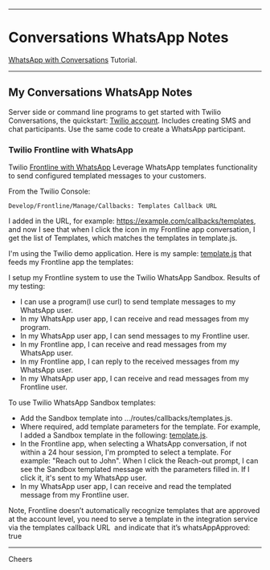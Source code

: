 ----------------------------------------------------------------------------------
# Conversations WhatsApp Notes

[WhatsApp with Conversations](https://www.twilio.com/docs/conversations/use-twilio-sandbox-for-whatsapp)
Tutorial.

----------------------------------------------------------------------------------
## My Conversations WhatsApp Notes


Server side or command line programs to get started with Twilio Conversations, the quickstart:
[Twilio account](https://www.twilio.com/docs/conversations/quickstart).
Includes creating SMS and chat participants.
Use the same code to create a WhatsApp participant.

### Twilio Frontline with WhatsApp

Twilio [Frontline with WhatsApp](https://www.twilio.com/docs/frontline)
Leverage WhatsApp templates functionality to send configured templated messages to your customers.

From the Twilio Console:
````
Develop/Frontline/Manage/Callbacks: Templates Callback URL
````
I added in the URL, for example: https://example.com/callbacks/templates,
and now I see that when I click the icon in my Frontline app conversation, 
I get the list of Templates, which matches the templates in template.js.

I'm using the Twilio demo application. Here is my sample:
[template.js](https://github.com/twilio/frontline-demo-service/blob/main/src/routes/callbacks/templates.js)
that feeds my Frontline app the templates:

I setup my Frontline system to use the Twilio WhatsApp Sandbox.
Results of my testing:
+ I can use a program(I use curl) to send template messages to my WhatsApp user.
+ In my WhatsApp user app, I can receive and read messages from my program.
+ In my WhatsApp user app, I can send messages to my Frontline user.
+ In my Frontline app, I can receive and read messages from my WhatsApp user.
+ In my Frontline app, I can reply to the received messages from my WhatsApp user.
+ In my WhatsApp user app, I can receive and read messages from my Frontline user.

To use Twilio WhatsApp Sandbox templates:
+ Add the Sandbox template into .../routes/callbacks/templates.js.
+ Where required, add template parameters for the template. For example, I added a Sandbox template in the following:
[template.js](https://github.com/twilio/frontline-demo-service/blob/main/src/routes/callbacks/templates.js).
+ In the Frontline app, when selecting a WhatsApp conversation, if not within a 24 hour session, I'm prompted to select a template. For example: "Reach out to John". When I click the Reach-out prompt, I can see the Sandbox templated message with the parameters filled in. If I click it, it's sent to my WhatsApp user.
+ In my WhatsApp user app, I can receive and read the templated message from my Frontline user.

Note,
Frontline doesn’t automatically recognize templates that are approved at the account level, 
you need to serve a template in the integration service via the templates callback URL 
and indicate that it’s whatsAppApproved: true

----------------------------------------------------------------------------------
Cheers
